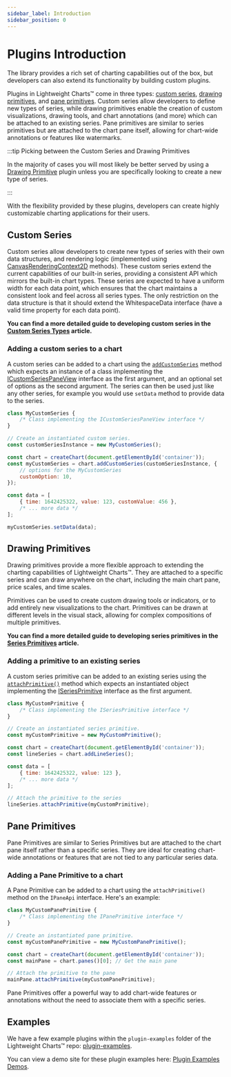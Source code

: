 ```yaml
---
sidebar_label: Introduction
sidebar_position: 0
---
```


# Plugins Introduction

The library provides a rich set of charting capabilities out of the box, but
developers can also extend its functionality by building custom plugins.

Plugins in Lightweight Charts™️ come in three types:
[custom series](#custom-series), [drawing primitives](#drawing-primitives),
and [pane primitives](#pane-primitives).
Custom series allow developers to define new types of series, while drawing
primitives enable the creation of custom visualizations, drawing tools, and
chart annotations (and more) which can be attached to an existing series.
Pane primitives are similar to series primitives but are attached to the chart
pane itself, allowing for chart-wide annotations or features like watermarks.

:::tip Picking between the Custom Series and Drawing Primitives

In the majority of cases you will most likely be better served by using a
[Drawing Primitive](#drawing-primitives) plugin unless you are specifically
looking to create a new type of series.

:::

With the flexibility provided by these plugins, developers can create highly
customizable charting applications for their users.

## Custom Series

Custom series allow developers to create new types of series with their own data
structures, and rendering logic (implemented using
[CanvasRenderingContext2D](https://developer.mozilla.org/en-US/docs/Web/API/CanvasRenderingContext2D)
methods). These custom series extend the current capabilities of our built-in
series, providing a consistent API which mirrors the built-in chart types. These
series are expected to have a uniform width for each data point, which ensures
that the chart maintains a consistent look and feel across all series types. The
only restriction on the data structure is that it should extend the
WhitespaceData interface (have a valid time property for each data point).

**You can find a more detailed guide to developing custom series in the
[Custom Series Types](./custom_series/) article.**

### Adding a custom series to a chart

A custom series can be added to a chart using the
[`addCustomSeries`](../api/interfaces/IChartApi.md#addcustomseries) method
which expects an instance of a class implementing the
[ICustomSeriesPaneView](../api/interfaces/ICustomSeriesPaneView.md) interface
as the first argument, and an optional set of options as the second argument.
The series can then be used just like any other series, for example you would
use `setData` method to provide data to the series.

```javascript title='javascript'
class MyCustomSeries {
    /* Class implementing the ICustomSeriesPaneView interface */
}

// Create an instantiated custom series.
const customSeriesInstance = new MyCustomSeries();

const chart = createChart(document.getElementById('container'));
const myCustomSeries = chart.addCustomSeries(customSeriesInstance, {
    // options for the MyCustomSeries
    customOption: 10,
});

const data = [
    { time: 1642425322, value: 123, customValue: 456 },
    /* ... more data */
];

myCustomSeries.setData(data);
```

## Drawing Primitives

Drawing primitives provide a more flexible approach to extending the charting
capabilities of Lightweight Charts™️. They are attached to a specific series and
can draw anywhere on the chart, including the main chart pane, price scales, and
time scales.

Primitives can be used to create custom drawing tools or indicators, or to add
entirely new visualizations to the chart. Primitives can be drawn at different
levels in the visual stack, allowing for complex compositions of multiple
primitives.

**You can find a more detailed guide to developing series primitives in the
[Series Primitives](./series-primitives/) article.**

### Adding a primitive to an existing series

A custom series primitive can be added to an existing series using the
[`attachPrimitive()`](../api/interfaces/ISeriesApi.md#attachprimitive) method
which expects an instantiated object implementing the
[ISeriesPrimitive](../api/type-aliases/ISeriesPrimitive.md) interface as the first
argument.

```javascript title='javascript'
class MyCustomPrimitive {
    /* Class implementing the ISeriesPrimitive interface */
}

// Create an instantiated series primitive.
const myCustomPrimitive = new MyCustomPrimitive();

const chart = createChart(document.getElementById('container'));
const lineSeries = chart.addLineSeries();

const data = [
    { time: 1642425322, value: 123 },
    /* ... more data */
];

// Attach the primitive to the series
lineSeries.attachPrimitive(myCustomPrimitive);
```

## Pane Primitives

Pane Primitives are similar to Series Primitives but are attached to the chart pane itself rather than a specific series. They are ideal for creating chart-wide annotations or features that are not tied to any particular series data.

### Adding a Pane Primitive to a chart

A Pane Primitive can be added to a chart using the `attachPrimitive()` method on the `IPaneApi` interface. Here's an example:

```javascript
class MyCustomPanePrimitive {
    /* Class implementing the IPanePrimitive interface */
}

// Create an instantiated pane primitive.
const myCustomPanePrimitive = new MyCustomPanePrimitive();

const chart = createChart(document.getElementById('container'));
const mainPane = chart.panes()[0]; // Get the main pane

// Attach the primitive to the pane
mainPane.attachPrimitive(myCustomPanePrimitive);
```

Pane Primitives offer a powerful way to add chart-wide features or annotations without the need to associate them with a specific series.

## Examples

We have a few example plugins within the `plugin-examples` folder of the Lightweight Charts™️ repo: [plugin-examples](https://github.com/tradingview/lightweight-charts/tree/master/plugin-examples).

You can view a demo site for these plugin examples here: [Plugin Examples Demos](https://tradingview.github.io/lightweight-charts/plugin-examples).
